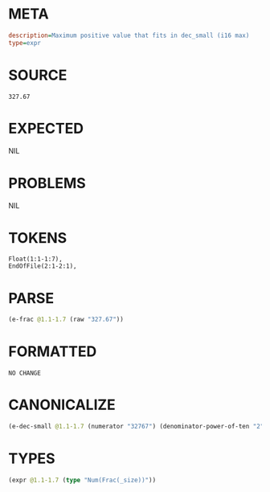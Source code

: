 # META
~~~ini
description=Maximum positive value that fits in dec_small (i16 max)
type=expr
~~~
# SOURCE
~~~roc
327.67
~~~
# EXPECTED
NIL
# PROBLEMS
NIL
# TOKENS
~~~zig
Float(1:1-1:7),
EndOfFile(2:1-2:1),
~~~
# PARSE
~~~clojure
(e-frac @1.1-1.7 (raw "327.67"))
~~~
# FORMATTED
~~~roc
NO CHANGE
~~~
# CANONICALIZE
~~~clojure
(e-dec-small @1.1-1.7 (numerator "32767") (denominator-power-of-ten "2") (value "327.67"))
~~~
# TYPES
~~~clojure
(expr @1.1-1.7 (type "Num(Frac(_size))"))
~~~
